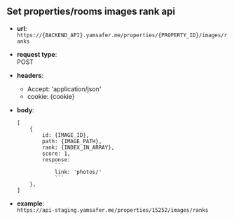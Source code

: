 ## Set properties/rooms images rank api

* **url**:  
`https://{BACKEND_API}.yamsafer.me/properties/{PROPERTY_ID}/images/ranks`


* **request type**:  
POST  

* **headers**:
    - Accept: 'application/json'
    - cookie: {cookie}  

* **body**:  
    ```
    [  
        {  
            id: {IMAGE_ID},  
            path: {IMAGE_PATH},  
            rank: {INDEX_IN_ARRAY},  
            score: 1,  
            response: 
                ```
                link: 'photos/'
                ```  
        },  
    ]  
    ```

* **example**:  
`https://api-staging.yamsafer.me/properties/15252/images/ranks`  

